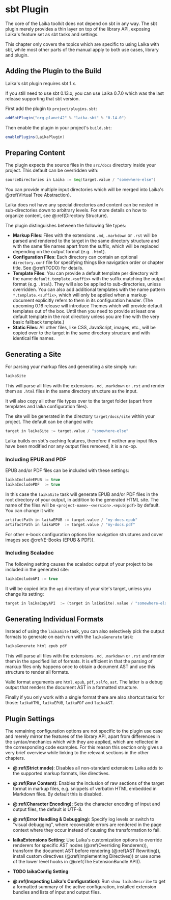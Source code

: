
sbt Plugin
==========

The core of the Laika toolkit does not depend on sbt in any way. 
The sbt plugin merely provides a thin layer on top of the library API, 
exposing Laika's feature set as sbt tasks and settings.

This chapter only covers the topics which are specific to using Laika with sbt, 
while most other parts of the manual apply to both use cases, library and plugin.


Adding the Plugin to the Build
------------------------------

Laika's sbt plugin requires sbt 1.x.

If you still need to use sbt 0.13.x, you can use Laika 0.7.0 which was the last release
supporting that sbt version.

First add the plugin to `project/plugins.sbt`:

```scala
addSbtPlugin("org.planet42" % "laika-sbt" % "0.14.0")
```

Then enable the plugin in your project's `build.sbt`:

```scala
enablePlugins(LaikaPlugin)
```


Preparing Content
-----------------

The plugin expects the source files in the `src/docs` directory inside your project.
This default can be overridden with:

```scala
sourceDirectories in Laika := Seq(target.value / "somewhere-else")
```

You can provide multiple input directories which will be merged into Laika's @:ref(Virtual Tree Abstraction).

Laika does not have any special directories and content can be nested in sub-directories down to arbitrary levels.
For more details on how to organize content, see @:ref(Directory Structure).

The plugin distinguishes between the following file types:

* **Markup Files**: Files with the extensions `.md`, `.markdown` or `.rst` will be parsed and rendered
  to the target in the same directory structure and with the same file names apart from the suffix,
  which will be replaced depending on the output format (e.g. `.html`).
* **Configuration Files**: Each directory can contain an optional `directory.conf` file for specifying
  things like navigation order or chapter title. See @:ref(TODO) for details.
* **Template Files**: You can provide a default template per directory with the name `default.template.<suffix>`
  with the suffix matching the output format (e.g. `.html`). They will also be applied to sub-directories, unless
  overridden. You can also add additional templates with the name pattern `*.template.<suffix>`, which will only
  be applied when a markup document explicitly refers to them in its configuration header.
  (The upcoming 0.16 release will introduce Themes which will provide default templates out of the box. 
  Until then you need to provide at least one default template in the root directory unless you are fine with the
  very basic fallback template.)
* **Static Files**: All other files, like CSS, JavaScript, images, etc., will be copied over to the 
  target in the same directory structure and with identical file names.


Generating a Site
-----------------

For parsing your markup files and generating a site simply run:

```scala
laikaSite
```

This will parse all files with the extensions `.md`, `.markdown` or `.rst` and render
them as `.html` files in the same directory structure as the input.

It will also copy all other file types over to the target folder 
(apart from templates and laika configuration files).

The site will be generated in the directory `target/docs/site` within your project.
The default can be changed with:

```scala
target in laikaSite := target.value / "somewhere-else"
``` 

Laika builds on sbt's caching features, therefore if neither any input files have been modified
nor any output files removed, it is a no-op.


### Including EPUB and PDF

EPUB and/or PDF files can be included with these settings:

```scala
laikaIncludeEPUB := true
laikaIncludePDF  := true
```

In this case the `laikaSite` task will generate EPUB and/or PDF files in the root directory of your output,
in addition to the generated HTML site.
The name of the files will be `<project-name>-<version>.<epub|pdf>` by default. You can change it with:

```scala
artifactPath in laikaEPUB := target.value / "my-docs.epub"
artifactPath in laikaPDF  := target.value / "my-docs.pdf"
```

For other e-book configuration options like navigation structures and cover images see @:ref(E-Books (EPUB & PDF)).


### Including Scaladoc

The following setting causes the scaladoc output of your project to be included in the generated site:

```scala
laikaIncludeAPI := true
```

It will be copied into the `api` directory of your site's target, unless you change its setting:

```scala
target in laikaCopyAPI  := (target in laikaSite).value / "somewhere-else"
```


Generating Individual Formats
-----------------------------

Instead of using the `laikaSite` task, you can also selectively pick the output formats to generate on each run
with the `laikaGenerate` task:

```scala
laikaGenerate html epub pdf
```

This will parse all files with the extensions `.md`, `.markdown` or `.rst` and render them in the specified list of formats. 
It is efficient in that the parsing of markup files only happens once to obtain a document AST and use this structure to render all formats.

Valid format arguments are `html`, `epub`, `pdf`, `xslfo`, `ast`. 
The latter is a debug output that renders the document AST in a formatted structure.

Finally if you only work with a single format there are also shortcut tasks for those: 
`laikaHTML`, `laikaEPUB`, `laikaPDF` and `laikaAST`.


Plugin Settings
---------------

The remaining configuration options are not specific to the plugin use case and merely mirror the features of the library API,
apart from differences in the syntax/mechanics which with they are applied, which are reflected in the corresponding code examples.
For this reason this section only gives a very brief overview while linking to the relevant sections in the other chapters.

- **@:ref(Strict mode)**: Disables all non-standard extensions Laika adds to the supported markup formats, like directives.

- **@:ref(Raw Content)**: Enables the inclusion of raw sections of the target format in markup files, 
  e.g. snippets of verbatim HTML embedded in Markdown files. By default this is disabled.

- **@:ref(Character Encoding)**: Sets the character encoding of input and output files, the default is UTF-8.

- **@:ref(Error Handling & Debugging)**: Specify log levels or switch to "visual debugging", where recoverable errors are
  rendered in the page context where they occur instead of causing the transformation to fail.

- **laikaExtensions Setting**: Use Laika's customization options to override renderers for specific AST nodes (@:ref(Overriding Renderers)),
  transform the document AST before rendering (@:ref(AST Rewriting)), install custom directives (@:ref(Implementing Directives))
  or use some of the lower level hooks in (@:ref(The ExtensionBundle API)).

- **TODO laikaConfig Setting**: 

- **@:ref(Inspecting Laika's Configuration)**: Run `show laikaDescribe` to get a formatted summary of the active configuration,
  installed extension bundles and lists of input and output files.
